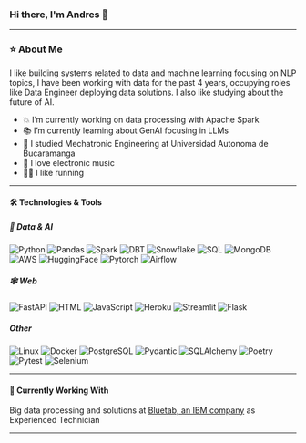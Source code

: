 ### Hi there, I'm Andres 👋
---
### ⭐️ About Me
I like building systems related to data and machine learning focusing on NLP topics, I have been working with data for the past 4 years, occupying roles like Data Engineer deploying data solutions. I also like studying about the future of AI.

- 💥 I’m currently working on data processing with Apache Spark
- 📚 I’m currently learning about GenAI focusing in LLMs
- 🤖 I studied Mechatronic Engineering at Universidad Autonoma de Bucaramanga
- 🎵 I love electronic music
- 🏃‍♂️ I like running
---
#### 🛠️ Technologies & Tools
##### 💾 Data & AI
![Python](https://img.shields.io/badge/-Python-000?&logo=Python)
![Pandas](https://img.shields.io/badge/-Pandas-000?&logo=Pandas)
![Spark](https://img.shields.io/badge/-Apache-000?&logo=Apache)
![DBT](https://img.shields.io/badge/-DBT-000?&logo=DBT)
![Snowflake](https://img.shields.io/badge/-Snowflake-000?&logo=Snowflake)
![SQL](https://img.shields.io/badge/-SQL-000?&logo=sqlite)
![MongoDB](https://img.shields.io/badge/-MongoDB-000?&logo=mongodb)
![AWS](https://img.shields.io/badge/-AWS-000?&logo=Amazon)
![HuggingFace](https://img.shields.io/badge/-🤗_HuggingFace-000?)
![Pytorch](https://img.shields.io/badge/-Pytorch-000?&logo=Pytorch)
![Airflow](https://img.shields.io/badge/-Airflow-000?&logo=apacheairflow&logoColor=green)

##### 🕸️ Web
![FastAPI](https://img.shields.io/badge/-FastAPI-000?&logo=FastAPI)
![HTML](https://img.shields.io/badge/-HTML-000?&logo=html5)
![JavaScript](https://img.shields.io/badge/-JavaScript-000?&logo=JavaScript)
![Heroku](https://img.shields.io/badge/-Heroku-000?&logo=Heroku)
![Streamlit](https://img.shields.io/badge/-Streamlit-000?&logo=Streamlit)
![Flask](https://img.shields.io/badge/-Flask-000?&logo=flask)

##### Other
![Linux](https://img.shields.io/badge/-Linux-000?&logo=Linux)
![Docker](https://img.shields.io/badge/-Docker-000?&logo=Docker)
![PostgreSQL](https://img.shields.io/badge/-PostgreSQL-000?&logo=PostgreSQL)
![Pydantic](https://img.shields.io/badge/-Pydantic-000?&logo=Pydantic)
![SQLAlchemy](https://img.shields.io/badge/-SQLAlchemy-000?&logo=SQLAlchemy)
![Poetry](https://img.shields.io/badge/-Poetry-000?&logo=Poetry)
![Pytest](https://img.shields.io/badge/-Pytest-000?&logo=Pytest)
![Selenium](https://img.shields.io/badge/-Selenium-000?&logo=Selenium)

---

#### 🚧 Currently Working With
Big data processing and solutions at [Bluetab, an IBM company](https://bluetab.net/es/) as Experienced Technician

---

<!--
**alcarrillop/alcarrillop** is a ✨ _special_ ✨ repository because its `README.md` (this file) appears on your GitHub profile.

Here are some ideas to get you started:

- 🔭 I’m currently working on ...
- 🌱 I’m currently learning ...
- 👯 I’m looking to collaborate on ...
- 🤔 I’m looking for help with ...
- 💬 Ask me about ...
- 📫 How to reach me: ...
- 😄 Pronouns: ...
- ⚡ Fun fact: ...
-->
